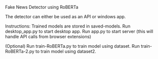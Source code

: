 Fake News Detector using RoBERTa

The detector can either be used as an API or windows app.

Instructions:
Trained models are stored in saved-models.
Run desktop_app.py to start desktop app.
Run app.py to start server (this will handle API calls from browser extensions)

(Optional)
Run train-RoBERTa.py to train model using dataset.
Run train-RoBERTa-2.py to train model using dataset2.
